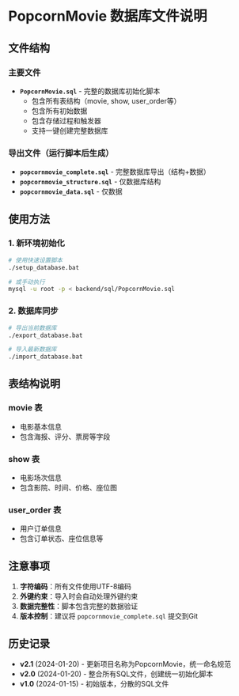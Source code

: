 # PopcornMovie 数据库文件说明

## 文件结构

### 主要文件
- **`PopcornMovie.sql`** - 完整的数据库初始化脚本
  - 包含所有表结构（movie, show, user_order等）
  - 包含所有初始数据
  - 包含存储过程和触发器
  - 支持一键创建完整数据库

### 导出文件（运行脚本后生成）
- **`popcornmovie_complete.sql`** - 完整数据库导出（结构+数据）
- **`popcornmovie_structure.sql`** - 仅数据库结构
- **`popcornmovie_data.sql`** - 仅数据

## 使用方法

### 1. 新环境初始化
```bash
# 使用快速设置脚本
./setup_database.bat

# 或手动执行
mysql -u root -p < backend/sql/PopcornMovie.sql
```

### 2. 数据库同步
```bash
# 导出当前数据库
./export_database.bat

# 导入最新数据库
./import_database.bat
```

## 表结构说明

### movie 表
- 电影基本信息
- 包含海报、评分、票房等字段

### show 表
- 电影场次信息
- 包含影院、时间、价格、座位图

### user_order 表
- 用户订单信息
- 包含订单状态、座位信息等

## 注意事项

1. **字符编码**：所有文件使用UTF-8编码
2. **外键约束**：导入时会自动处理外键约束
3. **数据完整性**：脚本包含完整的数据验证
4. **版本控制**：建议将 `popcornmovie_complete.sql` 提交到Git

## 历史记录

- **v2.1** (2024-01-20) - 更新项目名称为PopcornMovie，统一命名规范
- **v2.0** (2024-01-20) - 整合所有SQL文件，创建统一初始化脚本
- **v1.0** (2024-01-15) - 初始版本，分散的SQL文件

